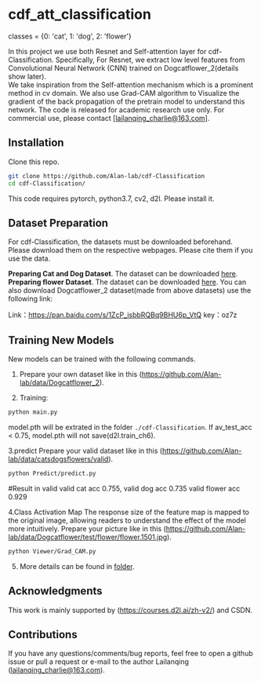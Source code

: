 # cdf_att_classification
classes = {0: 'cat', 1: 'dog', 2: 'flower'}

In this project we use both Resnet and Self-attention layer for cdf-Classification.
Specifically, For Resnet, we extract low level features from Convolutional Neural Network (CNN) trained on Dogcatflower_2(details show later).  
We take inspiration from the Self-attention mechanism which is a prominent method in cv domain. We also use Grad-CAM algorithm to Visualize the gradient of the back propagation of the pretrain model to understand this network.
The code is released for academic research use only. For commercial use, please contact [lailanqing_charlie@163.com].

## Installation

Clone this repo.
```bash
git clone https://github.com/Alan-lab/cdf-Classification
cd cdf-Classification/
```

This code requires pytorch, python3.7, cv2, d2l. Please install it.


## Dataset Preparation
For cdf-Classification, the datasets must be downloaded beforehand. Please download them on the respective webpages.  Please cite them if you use the data. 

**Preparing Cat and Dog Dataset**. The dataset can be downloaded [here](https://www.kaggle.com/tongpython/cat-and-dog). 
**Preparing flower Dataset**. The dataset can be downloaded [here](https://www.kaggle.com/alxmamaev/flowers-recognition). 
You can also download Dogcatflower_2 dataset(made from above datasets) use the following link:

Link：https://pan.baidu.com/s/1ZcP_isbbRQBq9BHU6p_VtQ 
key：oz7z 


## Training New Models
New models can be trained with the following commands.

1. Prepare your own dataset like in this (https://github.com/Alan-lab/data/Dogcatflower_2).

2. Training:
```bash
python main.py
```
model.pth will be extrated in the folder `./cdf-Classification`. 
If av_test_acc < 0.75, model.pth will not save(d2l.train_ch6).

3.predict
Prepare your valid dataset like in this (https://github.com/Alan-lab/data/catsdogsflowers/valid).
```bash
python Predict/predict.py
```

#Result in valid
valid cat acc 0.755, valid dog acc 0.735 valid flower acc 0.929

4.Class Activation Map
The response size of the feature map is mapped to the original image, allowing readers to understand the effect of the model more intuitively.
Prepare your picture like in this (https://github.com/Alan-lab/data/Dogcatflower/test/flower/flower.1501.jpg).
```bash
python Viewer/Grad_CAM.py
```

5. More details can be found in [folder](https://github.com/Alan-lab/cdf-Classification).

## Acknowledgments
This work is mainly supported by (https://courses.d2l.ai/zh-v2/) and CSDN.

## Contributions
If you have any questions/comments/bug reports, feel free to open a github issue or pull a request or e-mail to the author Lailanqing ([lailanqing_charlie@163.com](lailanqing_charlie@163.com)).
